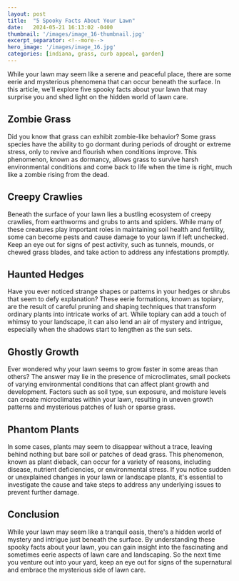 ```yaml
---
layout: post
title:  "5 Spooky Facts About Your Lawn"
date:   2024-05-21 16:13:02 -0400
thumbnail: '/images/image_16-thumbnail.jpg'
excerpt_separator: <!--more-->
hero_image: '/images/image_16.jpg'
categories: [indiana, grass, curb appeal, garden]
---
```

While your lawn may seem like a serene and peaceful place, there are some eerie and mysterious phenomena that can occur beneath the surface.<!--more--> In this article, we'll explore five spooky facts about your lawn that may surprise you and shed light on the hidden world of lawn care.

## Zombie Grass
Did you know that grass can exhibit zombie-like behavior? Some grass species have the ability to go dormant during periods of drought or extreme stress, only to revive and flourish when conditions improve. This phenomenon, known as dormancy, allows grass to survive harsh environmental conditions and come back to life when the time is right, much like a zombie rising from the dead.

## Creepy Crawlies
Beneath the surface of your lawn lies a bustling ecosystem of creepy crawlies, from earthworms and grubs to ants and spiders. While many of these creatures play important roles in maintaining soil health and fertility, some can become pests and cause damage to your lawn if left unchecked. Keep an eye out for signs of pest activity, such as tunnels, mounds, or chewed grass blades, and take action to address any infestations promptly.

## Haunted Hedges
Have you ever noticed strange shapes or patterns in your hedges or shrubs that seem to defy explanation? These eerie formations, known as topiary, are the result of careful pruning and shaping techniques that transform ordinary plants into intricate works of art. While topiary can add a touch of whimsy to your landscape, it can also lend an air of mystery and intrigue, especially when the shadows start to lengthen as the sun sets.

## Ghostly Growth
Ever wondered why your lawn seems to grow faster in some areas than others? The answer may lie in the presence of microclimates, small pockets of varying environmental conditions that can affect plant growth and development. Factors such as soil type, sun exposure, and moisture levels can create microclimates within your lawn, resulting in uneven growth patterns and mysterious patches of lush or sparse grass.

## Phantom Plants
In some cases, plants may seem to disappear without a trace, leaving behind nothing but bare soil or patches of dead grass. This phenomenon, known as plant dieback, can occur for a variety of reasons, including disease, nutrient deficiencies, or environmental stress. If you notice sudden or unexplained changes in your lawn or landscape plants, it's essential to investigate the cause and take steps to address any underlying issues to prevent further damage.

## Conclusion
While your lawn may seem like a tranquil oasis, there's a hidden world of mystery and intrigue just beneath the surface. By understanding these spooky facts about your lawn, you can gain insight into the fascinating and sometimes eerie aspects of lawn care and landscaping. So the next time you venture out into your yard, keep an eye out for signs of the supernatural and embrace the mysterious side of lawn care.
